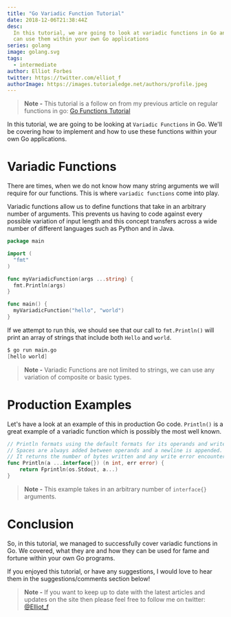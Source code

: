 ```yaml
---
title: "Go Variadic Function Tutorial"
date: 2018-12-06T21:38:44Z
desc:
  In this tutorial, we are going to look at variadic functions in Go and how you
  can use them within your own Go applications
series: golang
image: golang.svg
tags:
  - intermediate
author: Elliot Forbes
twitter: https://twitter.com/elliot_f
authorImage: https://images.tutorialedge.net/authors/profile.jpeg
---
```


> **Note -** This tutorial is a follow on from my previous article on regular
> functions in go: [Go Functions Tutorial](/golang/go-functions-tutorial/)

In this tutorial, we are going to be looking at `Variadic Functions` in Go.
We'll be covering how to implement and how to use these functions within your
own Go applications.

# Variadic Functions

There are times, when we do not know how many string arguments we will require
for our functions. This is where `variadic functions` come into play.

Variadic functions allow us to define functions that take in an arbitrary number
of arguments. This prevents us having to code against every possible variation
of input length and this concept transfers across a wide number of different
languages such as Python and in Java.

```go
package main

import (
  "fmt"
)

func myVariadicFunction(args ...string) {
  fmt.Println(args)
}

func main() {
  myVariadicFunction("hello", "world")
}
```

If we attempt to run this, we should see that our call to `fmt.Println()` will
print an array of strings that include both `Hello` and `world`.

```s
$ go run main.go
[hello world]
```

> **Note -** Variadic Functions are not limited to strings, we can use any
> variation of composite or basic types.

# Production Examples

Let's have a look at an example of this in production Go code. `Println()` is a
great example of a variadic function which is possibly the most well known.

```go
// Println formats using the default formats for its operands and writes to standard output.
// Spaces are always added between operands and a newline is appended.
// It returns the number of bytes written and any write error encountered.
func Println(a ...interface{}) (n int, err error) {
    return Fprintln(os.Stdout, a...)
}
```

> **Note -** This example takes in an arbitrary number of `interface{}`
> arguments.

# Conclusion

So, in this tutorial, we managed to successfully cover variadic functions in Go.
We covered, what they are and how they can be used for fame and fortune within
your own Go programs.

If you enjoyed this tutorial, or have any suggestions, I would love to hear them
in the suggestions/comments section below!

> **Note -** If you want to keep up to date with the latest articles and updates
> on the site then please feel free to follow me on twitter:
> [@Elliot_f](https://twitter.com/elliot_f)
